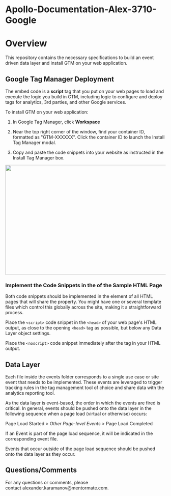 # Apollo-Documentation-Alex-3710-Google

<h1 id="overview"><strong>Overview</strong></h1>
<p>This repository contains the necessary specifications to build an event driven data layer and install GTM on your web application.</p>
<h2 id="google-tag-manager-deployment">Google Tag Manager Deployment</h2>
<p>The embed code is a <strong>script</strong> tag that you put on your web pages to load and execute the logic you build in GTM, including logic to configure and deploy tags for analytics, 3rd parties, and other Google services.</p>
<p>To install GTM on your web application:</p>
<ol>
<li><p>In Google Tag Manager, click <strong>Workspace</strong></p></li>
<li><p>Near the top right corner of the window, find your container ID, formatted as "GTM-XXXXXX". Click the container ID to launch the Install Tag Manager modal.</p></li>
<li><p>Copy and paste the code snippets into your website as instructed in the Install Tag Manager box.</p></li>
</ol>
<div class="rich-media-item mediaSingleView-content-wrap image-center sc-ePZHVD kLKZTy sc-bEjcJn jjvZSm" data-layout="center" data-node-type="mediaSingle"><div class="sc-bGbJRg kUjBNf"><div class="new-file-experience-wrapper sc-eeMjtc czMCpw" data-testid="media-card-view"><div class="media-file-card-view sc-bhizqx jGLuht" data-testid="media-file-card-view" data-test-media-name="https://apollo-help-images.s3.amazonaws.com/gtm_install_instructions.png" data-test-status="complete"><img class="sc-drKuOJ eHwasM" draggable="false" src="https://apollo-help-images.s3.amazonaws.com/gtm_install_instructions.png" alt="" width="746" height="345" data-testid="media-image"></div></div></div></div>
<h3 id="implement-the-code-snippets-in-the-of-the-sample-html-page">Implement the Code Snippets in the of the Sample HTML Page</h3>
<p>Both code snippets should be implemented in the element of all HTML pages that will share the property. You might have one or several template files which control this globally across the site, making it a straightforward process.</p>
<p>Place the <code>&lt;script&gt;</code> code snippet in the <code>&lt;head&gt;</code> of your web page's HTML output, as close to the opening <code>&lt;head&gt;</code> tag as possible, but below any Data Layer object settings.</p>
<p>Place the <code>&lt;noscript&gt;</code> code snippet immediately after the <body> tag in your HTML output.</p>
<h2 id="data-layer">Data Layer</h2>
<p>Each file inside the events folder corresponds to a single use case or site event that needs to be implemented. These events are leveraged to trigger tracking rules in the tag management tool of choice and share data with the analytics reporting tool.</p>
<p>As the data layer is event-based, the order in which the events are fired is critical. In general, events should be pushed onto the data layer in the following sequence when a page load (virtual or otherwise) occurs:</p>
<p>Page Load Started &gt; <em>Other Page-level Events</em> &gt; Page Load Completed</p>
<p>If an Event is part of the page load sequence, it will be indicated in the corresponding event file.</p>
<p>Events that occur outside of the page load sequence should be pushed onto the data layer as they occur.</p>
<h2 id="questionscomments">Questions/Comments</h2>
<p>For any questions or comments, please contact&nbsp;alexander.karamanov@mentormate.com.</p>